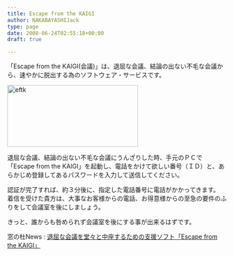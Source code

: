 ```yaml
---
title: Escape from the KAIGI
author: NAKABAYASHIJack
type: page
date: 2008-06-24T02:55:18+00:00
draft: true

---
```

「Escape from the KAIGI(会議)」は、退屈な会議、結論の出ない不毛な会議から、速やかに脱出する為のソフトウェア・サービスです。

[<img class="size-medium wp-image-66 aligncenter" alt="eftk" src="http://www.c-lis.co.jp/wp-content/uploads/2013/02/eftk-300x142.jpg" width="300" height="142" />][1]

退屈な会議、結論の出ない不毛な会議にうんざりした時、手元のＰＣで「Escape from the KAIGI」を起動し、電話をかけて欲しい番号（ＩＤ）と、あらかじめ登録してあるパスワードを入力して送信してください。

認証が完了すれば、約３分後に、指定した電話番号に電話がかかってきます。 着信を受けた貴方は、大事なお客様からの電話、お得意様からの至急の要件のふりをして会議室を後にしましょう。

きっと、誰からも咎められず会議室を後にする事が出来るはずです。

窓の杜News : <a href="http://www.forest.impress.co.jp/article/2008/06/24/escapefromthekaigi.html" target="_blank">退屈な会議を堂々と中座するための支援ソフト「Escape from the KAIGI」</a>

 

 [1]: http://vps.c-lis.co.jp/wp-content/uploads/2013/02/eftk.jpg